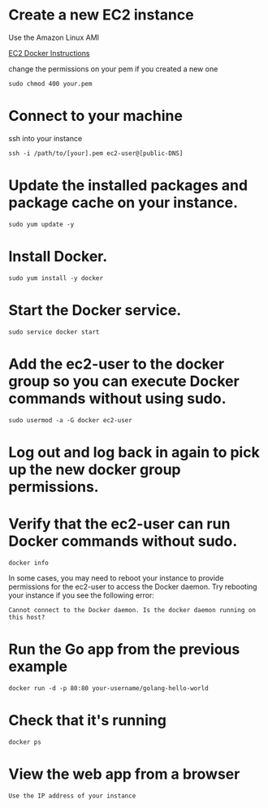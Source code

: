 # Create a new EC2 instance

Use the Amazon Linux AMI 

[EC2 Docker Instructions](http://docs.aws.amazon.com/AmazonECS/latest/developerguide/docker-basics.html)

change the permissions on your pem if you created a new one
```
sudo chmod 400 your.pem
```

# Connect to your machine

ssh into your instance
```
ssh -i /path/to/[your].pem ec2-user@[public-DNS]
```

# Update the installed packages and package cache on your instance.
```
sudo yum update -y
```

# Install Docker.
```
sudo yum install -y docker
```

# Start the Docker service.
```
sudo service docker start
```

# Add the ec2-user to the docker group so you can execute Docker commands without using sudo.
```
sudo usermod -a -G docker ec2-user
```

# Log out and log back in again to pick up the new docker group permissions.

# Verify that the ec2-user can run Docker commands without sudo.
```
docker info
```

In some cases, you may need to reboot your instance to provide permissions for the ec2-user to access the Docker daemon. Try rebooting your instance if you see the following error:
``` 
Cannot connect to the Docker daemon. Is the docker daemon running on this host?
```

# Run the Go app from the previous example
```
docker run -d -p 80:80 your-username/golang-hello-world
```

# Check that it's running
```
docker ps
```

# View the web app from a browser
```
Use the IP address of your instance
```
